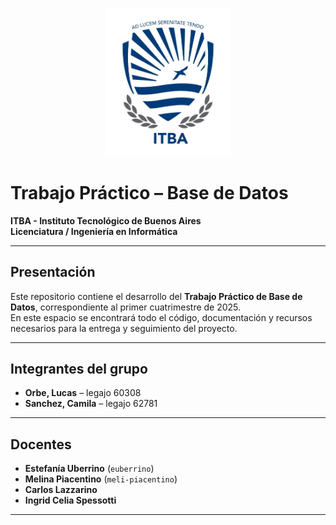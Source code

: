<p align="center">
  <img src="./logoitba.png" width="200"/>
</p>

# Trabajo Práctico – Base de Datos  
**ITBA - Instituto Tecnológico de Buenos Aires**  
**Licenciatura / Ingeniería en Informática**

---

## Presentación

Este repositorio contiene el desarrollo del **Trabajo Práctico de Base de Datos**, correspondiente al primer cuatrimestre de 2025.  
En este espacio se encontrará todo el código, documentación y recursos necesarios para la entrega y seguimiento del proyecto.

---

##  Integrantes del grupo

- **Orbe, Lucas** – legajo 60308
- **Sanchez, Camila** – legajo 62781


---


##  Docentes

- **Estefanía Uberrino** (`euberrino`)
- **Melina Piacentino** (`meli-piacentino`)
- **Carlos Lazzarino**
- **Ingrid Celia Spessotti**

---



